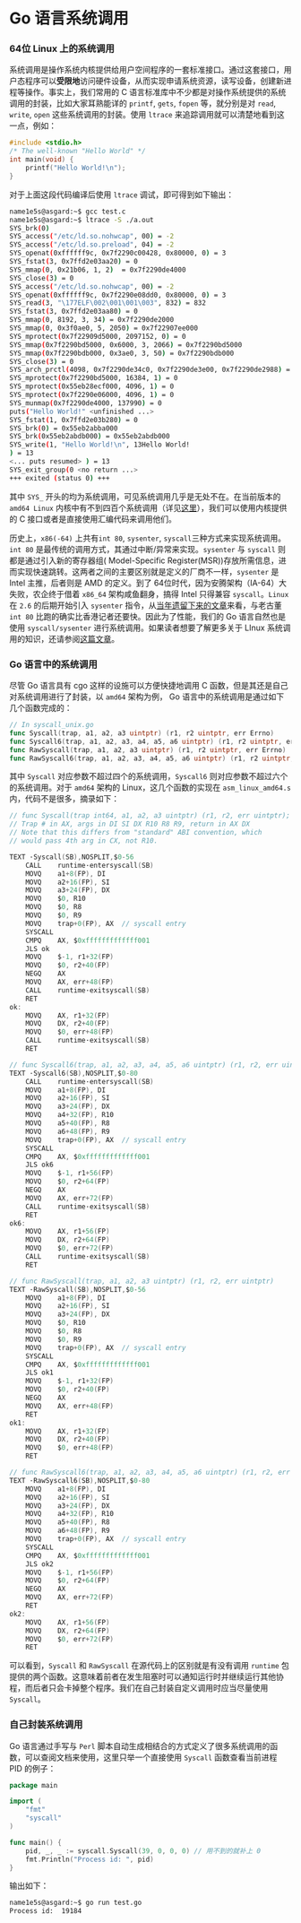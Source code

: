# Go 语言系统调用

### 64位 Linux 上的系统调用

系统调用是操作系统内核提供给用户空间程序的一套标准接口。通过这套接口，用户态程序可以**受限地**访问硬件设备，从而实现申请系统资源，读写设备，创建新进程等操作。事实上，我们常用的 C 语言标准库中不少都是对操作系统提供的系统调用的封装，比如大家耳熟能详的 `printf`, `gets`, `fopen` 等，就分别是对 `read`, `write`, `open` 这些系统调用的封装。使用 `ltrace` 来追踪调用就可以清楚地看到这一点，例如：

```c
#include <stdio.h>
/* The well-known "Hello World" */
int main(void) {
    printf("Hello World!\n");
}
```
对于上面这段代码编译后使用 `ltrace` 调试，即可得到如下输出：
```bash
name1e5s@asgard:~$ gcc test.c 
name1e5s@asgard:~$ ltrace -S ./a.out 
SYS_brk(0)                                                                                                           = 0x55eb2abba000
SYS_access("/etc/ld.so.nohwcap", 00) = -2
SYS_access("/etc/ld.so.preload", 04) = -2
SYS_openat(0xffffff9c, 0x7f2290c00428, 0x80000, 0) = 3
SYS_fstat(3, 0x7ffd2e03aa20) = 0
SYS_mmap(0, 0x21b06, 1, 2)  = 0x7f2290de4000
SYS_close(3) = 0
SYS_access("/etc/ld.so.nohwcap", 00) = -2
SYS_openat(0xffffff9c, 0x7f2290e08dd0, 0x80000, 0) = 3
SYS_read(3, "\177ELF\002\001\001\003", 832) = 832
SYS_fstat(3, 0x7ffd2e03aa80) = 0
SYS_mmap(0, 8192, 3, 34) = 0x7f2290de2000
SYS_mmap(0, 0x3f0ae0, 5, 2050) = 0x7f22907ee000
SYS_mprotect(0x7f22909d5000, 2097152, 0) = 0
SYS_mmap(0x7f2290bd5000, 0x6000, 3, 2066) = 0x7f2290bd5000
SYS_mmap(0x7f2290bdb000, 0x3ae0, 3, 50) = 0x7f2290bdb000
SYS_close(3) = 0
SYS_arch_prctl(4098, 0x7f2290de34c0, 0x7f2290de3e00, 0x7f2290de2988) = 0
SYS_mprotect(0x7f2290bd5000, 16384, 1) = 0
SYS_mprotect(0x55eb28ecf000, 4096, 1) = 0
SYS_mprotect(0x7f2290e06000, 4096, 1) = 0
SYS_munmap(0x7f2290de4000, 137990) = 0
puts("Hello World!" <unfinished ...>
SYS_fstat(1, 0x7ffd2e03b280) = 0
SYS_brk(0) = 0x55eb2abba000
SYS_brk(0x55eb2abdb000) = 0x55eb2abdb000
SYS_write(1, "Hello World!\n", 13Hello World!
) = 13
<... puts resumed> ) = 13
SYS_exit_group(0 <no return ...>
+++ exited (status 0) +++
```
其中 `SYS_` 开头的均为系统调用，可见系统调用几乎是无处不在。在当前版本的 `amd64 Linux` 内核中有不到四百个系统调用（详见[这里](https://github.com/torvalds/linux/blob/master/arch/x86/entry/syscalls/syscall_64.tbl)），我们可以使用内核提供的 C 接口或者是直接使用汇编代码来调用他们。

历史上，`x86(-64)` 上共有`int 80`, `sysenter`, `syscall`三种方式来实现系统调用。`int 80` 是最传统的调用方式，其通过中断/异常来实现。`sysenter` 与 `syscall` 则都是通过引入新的寄存器组( Model-Specific Register(MSR))存放所需信息，进而实现快速跳转。这两者之间的主要区别就是定义的厂商不一样，`sysenter` 是 Intel 主推，后者则是 AMD 的定义。到了 64位时代，因为安腾架构（IA-64）大失败，农企终于借着 `x86_64` 架构咸鱼翻身，搞得 Intel 只得兼容 `syscall`。`Linux` 在 `2.6` 的后期开始引入 `sysenter` 指令，从[当年遗留下来的文章](https://www.ibm.com/developerworks/cn/linux/kernel/l-k26ncpu/index.html)来看，与老古董 `int 80` 比跑的确实比香港记者还要快。因此为了性能，我们的 Go 语言自然也是使用 `syscall/sysenter` 进行系统调用。如果读者想要了解更多关于 LInux 系统调用的知识，还请参阅[这篇文章](https://blog.packagecloud.io/eng/2016/04/05/the-definitive-guide-to-linux-system-calls/)。

### Go 语言中的系统调用

尽管 Go 语言具有 cgo 这样的设施可以方便快捷地调用 C 函数，但是其还是自己对系统调用进行了封装，以 `amd64` 架构为例， Go 语言中的系统调用是通过如下几个函数完成的：
```go
// In syscall_unix.go
func Syscall(trap, a1, a2, a3 uintptr) (r1, r2 uintptr, err Errno)
func Syscall6(trap, a1, a2, a3, a4, a5, a6 uintptr) (r1, r2 uintptr, err Errno)
func RawSyscall(trap, a1, a2, a3 uintptr) (r1, r2 uintptr, err Errno)
func RawSyscall6(trap, a1, a2, a3, a4, a5, a6 uintptr) (r1, r2 uintptr, err Errno)
```
其中 `Syscall` 对应参数不超过四个的系统调用，`Syscall6` 则对应参数不超过六个的系统调用。对于 `amd64` 架构的 Linux，这几个函数的实现在 `asm_linux_amd64.s` 内，代码不是很多，摘录如下：
```go
// func Syscall(trap int64, a1, a2, a3 uintptr) (r1, r2, err uintptr);
// Trap # in AX, args in DI SI DX R10 R8 R9, return in AX DX
// Note that this differs from "standard" ABI convention, which
// would pass 4th arg in CX, not R10.

TEXT ·Syscall(SB),NOSPLIT,$0-56
	CALL	runtime·entersyscall(SB)
	MOVQ	a1+8(FP), DI
	MOVQ	a2+16(FP), SI
	MOVQ	a3+24(FP), DX
	MOVQ	$0, R10
	MOVQ	$0, R8
	MOVQ	$0, R9
	MOVQ	trap+0(FP), AX	// syscall entry
	SYSCALL
	CMPQ	AX, $0xfffffffffffff001
	JLS	ok
	MOVQ	$-1, r1+32(FP)
	MOVQ	$0, r2+40(FP)
	NEGQ	AX
	MOVQ	AX, err+48(FP)
	CALL	runtime·exitsyscall(SB)
	RET
ok:
	MOVQ	AX, r1+32(FP)
	MOVQ	DX, r2+40(FP)
	MOVQ	$0, err+48(FP)
	CALL	runtime·exitsyscall(SB)
	RET

// func Syscall6(trap, a1, a2, a3, a4, a5, a6 uintptr) (r1, r2, err uintptr)
TEXT ·Syscall6(SB),NOSPLIT,$0-80
	CALL	runtime·entersyscall(SB)
	MOVQ	a1+8(FP), DI
	MOVQ	a2+16(FP), SI
	MOVQ	a3+24(FP), DX
	MOVQ	a4+32(FP), R10
	MOVQ	a5+40(FP), R8
	MOVQ	a6+48(FP), R9
	MOVQ	trap+0(FP), AX	// syscall entry
	SYSCALL
	CMPQ	AX, $0xfffffffffffff001
	JLS	ok6
	MOVQ	$-1, r1+56(FP)
	MOVQ	$0, r2+64(FP)
	NEGQ	AX
	MOVQ	AX, err+72(FP)
	CALL	runtime·exitsyscall(SB)
	RET
ok6:
	MOVQ	AX, r1+56(FP)
	MOVQ	DX, r2+64(FP)
	MOVQ	$0, err+72(FP)
	CALL	runtime·exitsyscall(SB)
	RET

// func RawSyscall(trap, a1, a2, a3 uintptr) (r1, r2, err uintptr)
TEXT ·RawSyscall(SB),NOSPLIT,$0-56
	MOVQ	a1+8(FP), DI
	MOVQ	a2+16(FP), SI
	MOVQ	a3+24(FP), DX
	MOVQ	$0, R10
	MOVQ	$0, R8
	MOVQ	$0, R9
	MOVQ	trap+0(FP), AX	// syscall entry
	SYSCALL
	CMPQ	AX, $0xfffffffffffff001
	JLS	ok1
	MOVQ	$-1, r1+32(FP)
	MOVQ	$0, r2+40(FP)
	NEGQ	AX
	MOVQ	AX, err+48(FP)
	RET
ok1:
	MOVQ	AX, r1+32(FP)
	MOVQ	DX, r2+40(FP)
	MOVQ	$0, err+48(FP)
	RET

// func RawSyscall6(trap, a1, a2, a3, a4, a5, a6 uintptr) (r1, r2, err uintptr)
TEXT ·RawSyscall6(SB),NOSPLIT,$0-80
	MOVQ	a1+8(FP), DI
	MOVQ	a2+16(FP), SI
	MOVQ	a3+24(FP), DX
	MOVQ	a4+32(FP), R10
	MOVQ	a5+40(FP), R8
	MOVQ	a6+48(FP), R9
	MOVQ	trap+0(FP), AX	// syscall entry
	SYSCALL
	CMPQ	AX, $0xfffffffffffff001
	JLS	ok2
	MOVQ	$-1, r1+56(FP)
	MOVQ	$0, r2+64(FP)
	NEGQ	AX
	MOVQ	AX, err+72(FP)
	RET
ok2:
	MOVQ	AX, r1+56(FP)
	MOVQ	DX, r2+64(FP)
	MOVQ	$0, err+72(FP)
	RET
```

可以看到，`Syscall` 和 `RawSyscall` 在源代码上的区别就是有没有调用 `runtime` 包提供的两个函数。这意味着前者在发生阻塞时可以通知运行时并继续运行其他协 程，而后者只会卡掉整个程序。我们在自己封装自定义调用时应当尽量使用 `Syscall`。

### 自己封装系统调用

Go 语言通过手写与 `Perl` 脚本自动生成相结合的方式定义了很多系统调用的函数，可以查阅文档来使用，这里只举一个直接使用 `Syscall` 函数查看当前进程 PID 的例子：

```go
package main

import (
    "fmt"
    "syscall"
)

func main() {
    pid, _, _ := syscall.Syscall(39, 0, 0, 0) // 用不到的就补上 0
    fmt.Println("Process id: ", pid)
}
```
输出如下：
```bash
name1e5s@asgard:~$ go run test.go 
Process id:  19184
```